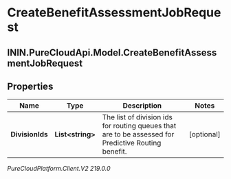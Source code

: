 # CreateBenefitAssessmentJobRequest

## ININ.PureCloudApi.Model.CreateBenefitAssessmentJobRequest

## Properties

|Name | Type | Description | Notes|
|------------ | ------------- | ------------- | -------------|
| **DivisionIds** | **List&lt;string&gt;** | The list of division ids for routing queues that are to be assessed for Predictive Routing benefit. | [optional] |



_PureCloudPlatform.Client.V2 219.0.0_
